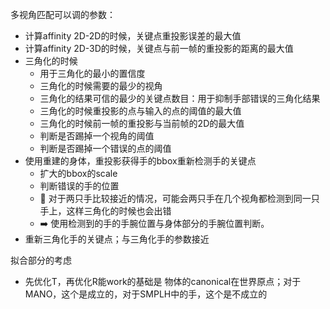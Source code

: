 多视角匹配可以调的参数：
- 计算affinity 2D-2D的时候，关键点重投影误差的最大值
- 计算affinity 2D-3D的时候，关键点与前一帧的重投影的距离的最大值
- 三角化的时候
  - 用于三角化的最小的置信度
  - 三角化的时候需要的最少的视角
  - 三角化的结果可信的最少的关键点数目：用于抑制手部错误的三角化结果
  - 三角化的时候重投影的点与输入的点的阈值的最大值
  - 三角化的时候前一帧的重投影与当前帧的2D的最大值
  - 判断是否踢掉一个视角的阈值
  - 判断是否踢掉一个错误的点的阈值
- 使用重建的身体，重投影获得手的bbox重新检测手的关键点
  - 扩大的bbox的scale
  - 判断错误的手的位置
  - 🐛 对于两只手比较接近的情况，可能会两只手在几个视角都检测到同一只手上，这样三角化的时候也会出错
  - ➡️ 使用检测到的手的手腕位置与身体部分的手腕位置判断。
- 重新三角化手的关键点；与三角化手的参数接近


拟合部分的考虑
- 先优化T，再优化R能work的基础是 物体的canonical在世界原点；对于MANO，这个是成立的，对于SMPLH中的手，这个是不成立的
